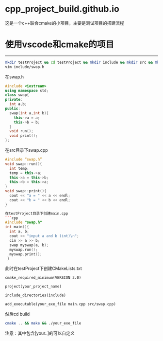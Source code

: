 # cpp_project_build.github.io
这是一个c++联合cmake的小项目，主要是测试项目的搭建流程
# 使用vscode和cmake的项目
---
```bash
mkdir testProject && cd testProject && mkdir include && mkdir src && mkdir build 
vim include/swap.h
```
在swap.h
```cpp
#include <iostream>
using namespace std;
class swap{
private:
  int a,b;
public:
  swap(int a,int b){
    this->a = a;
    this->b = b;
  }
  void run();
  void print();
};
```
在src目录下swap.cpp
```cpp
#include “swap.h”
void swap::run(){
  int temp;
  temp = this->a;
  this->a = this->b;
  this->b = this->a;
}
void swap::print(){
  cout << "a = " << a << endl;
  cout << "b = " << b << endl;
}

在testProject目录下创建main.cpp
```cpp
#include "swap.h"
int main(){
  int a, b;
  cout << "input a and b (int)\n";
  cin >> a >> b;
  swap myswap(a, b);
  myswap.run();
  myswap.print();
 }
```
此时在testProject下创建CMakeLists.txt
```txt
cmake_required_minimum(VERSION 3.0)

project(your_project_name)

include_directories(include)

add_executable(your_exe_file main.cpp src/swap.cpp)

```
然后cd build 
```bash
cmake .. && make && ./your_exe_file
```
注意：其中包含[your..]的可以自定义




